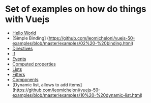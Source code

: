 # Set of examples on how do things with Vuejs

 - [Hello World](https://github.com/leomicheloni/vuejs-50-examples/blob/master/examples/01%20-%20hello.html)
 - [Simple Binding] (https://github.com/leomicheloni/vuejs-50-examples/blob/master/examples/02%20-%20binding.html)
 - [Directives](https://github.com/leomicheloni/vuejs-50-examples/blob/master/examples/03%20-%20directive.html)
 - [If](https://github.com/leomicheloni/vuejs-50-examples/blob/master/examples/04%20-%20if.html)
 - [Events](https://github.com/leomicheloni/vuejs-50-examples/blob/master/examples/05%20-%20events.html)
 - [Computed properties](https://github.com/leomicheloni/vuejs-50-examples/blob/master/examples/06%20-%20computed.html)
 - [Lists](https://github.com/leomicheloni/vuejs-50-examples/blob/master/examples/07%20-%20lists.html)
 - [Filters](https://github.com/leomicheloni/vuejs-50-examples/blob/master/examples/08%20-%20filters.html)
 - [Components](https://github.com/leomicheloni/vuejs-50-examples/blob/master/examples/09%20-%20components.html)
 - [Dynamic list, allows to add items]
 (https://github.com/leomicheloni/vuejs-50-examples/blob/master/examples/10%20-%20dynamic-list.html)
